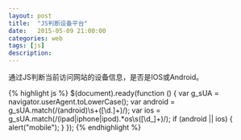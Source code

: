 ```yaml
---
layout: post
title:  "JS判断设备平台"
date:   2015-05-09 21:00:00
categories: web
tags: [js]
description: 
---
```


通过JS判断当前访问网站的设备信息，是否是IOS或Android。

<!--more-->

{% highlight js %}
$(document).ready(function () {
    var g_sUA = navigator.userAgent.toLowerCase();
    var android = g_sUA.match(/(android)\s+([\d.]+)/);
    var ios = g_sUA.match(/(ipad|iphone|ipod).*os\s([\d_]+)/);
    if (android || ios) {
        alert("mobile");
    }
});
{% endhighlight %}
